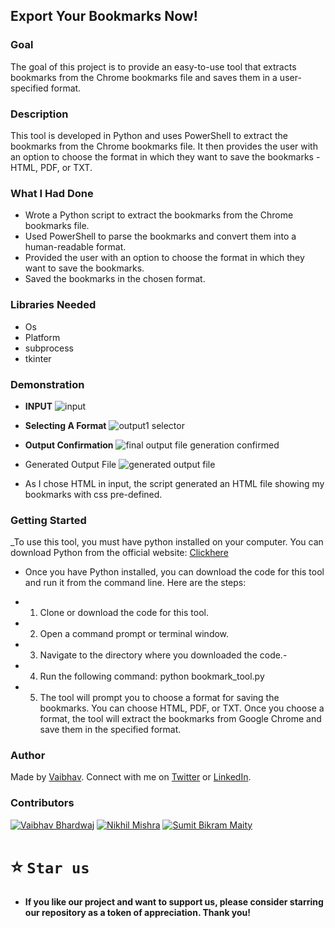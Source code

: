 ## Export Your Bookmarks Now!

### Goal
The goal of this project is to provide an easy-to-use tool that extracts bookmarks from the Chrome bookmarks file and saves them in a user-specified format. 

### Description
This tool is developed in Python and uses PowerShell to extract the bookmarks from the Chrome bookmarks file. It then provides the user with an option to choose the format in which they want to save the bookmarks - HTML, PDF, or TXT.

### What I Had Done
- Wrote a Python script to extract the bookmarks from the Chrome bookmarks file.
- Used PowerShell to parse the bookmarks and convert them into a human-readable format.
- Provided the user with an option to choose the format in which they want to save the bookmarks.
- Saved the bookmarks in the chosen format.

### Libraries Needed
- Os
- Platform
- subprocess
- tkinter

### Demonstration
- **INPUT**
 ![input](https://user-images.githubusercontent.com/110530263/219696764-cadb43a9-de0f-45ff-8cec-efd6bba62151.png)
- **Selecting A Format** ![output1 selector](https://user-images.githubusercontent.com/110530263/219830405-2879e4fa-41e9-400b-aa81-368d12451157.png)

- **Output Confirmation** ![final output file generation confirmed](https://user-images.githubusercontent.com/110530263/219830442-73f3c9a7-cb4e-4576-9ef2-bcbd9d53ded4.png)

- Generated Output File ![generated output file ](https://user-images.githubusercontent.com/110530263/219696844-297e8380-98d7-4306-822b-0f9e2f564bbc.png)
 - As I chose HTML in input, the script generated an HTML file showing my bookmarks with css pre-defined. 


### Getting Started
_To use this tool, you must have python installed on your computer. You can download Python from the official website: [Clickhere](https://www.python.org/downloads/_)

- Once you have Python installed, you can download the code for this tool and run it from the command line. Here are the steps:

- 1. Clone or download the code for this tool.
- 2. Open a command prompt or terminal window.
- 3. Navigate to the directory where you downloaded the code.- 
- 4. Run the following command: python bookmark_tool.py
- 5. The tool will prompt you to choose a format for saving the bookmarks. You can choose HTML, PDF, or TXT. Once you choose a format, the tool will extract the bookmarks from Google Chrome and save them in the specified format.


### Author
Made by [Vaibhav](https://github.com/vaibhavx42/). Connect with me on [Twitter](https://twitter.com/__vxibhxv) or [LinkedIn](https://www.linkedin.com/in/bhardwajvaibhav42/).

### Contributors

[![Vaibhav Bhardwaj](https://avatars.githubusercontent.com/u/110530263?s=64)](https://github.com/vaibhavx42)
[![Nikhil Mishra](https://avatars.githubusercontent.com/u/108953684?s=64)](https://github.com/mnik7044)
[![Sumit Bikram Maity](https://avatars.githubusercontent.com/u/44345533?s=64)](https://github.com/SumitBikram)

# ⭐️ `Star us`
- **If you like our project and want to support us, please consider starring our repository as a token of appreciation. Thank you!**

